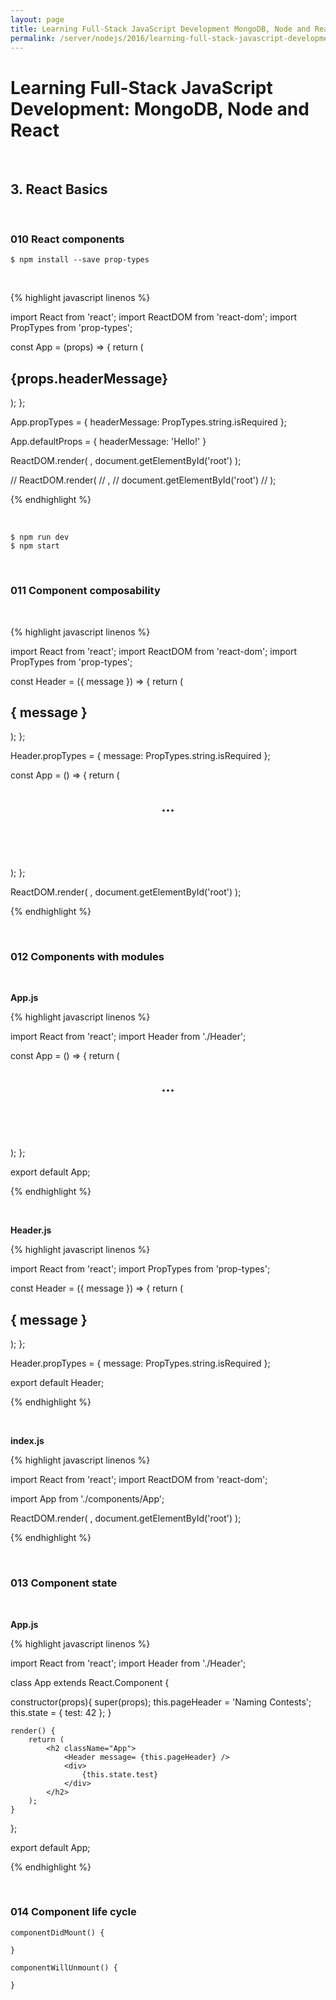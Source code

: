 ```yaml
---
layout: page
title: Learning Full-Stack JavaScript Development MongoDB, Node and React
permalink: /server/nodejs/2016/learning-full-stack-javascript-development/react-basics/
---
```


# Learning Full-Stack JavaScript Development: MongoDB, Node and React

<br/>

## 3. React Basics

<br/>

### 010 React components

    $ npm install --save prop-types

<br/>

{% highlight javascript linenos %}

import React from 'react';
import ReactDOM from 'react-dom';
import PropTypes from 'prop-types';

const App = (props) => {
return (
<h2 className="text-center">
{props.headerMessage}
</h2>
);
};

App.propTypes = {
headerMessage: PropTypes.string.isRequired
};

App.defaultProps = {
headerMessage: 'Hello!'
}

ReactDOM.render(
<App />,
document.getElementById('root')
);

// ReactDOM.render(
// <App headerMessage="Hello props"/>,
// document.getElementById('root')
// );

{% endhighlight %}

<br/>

    $ npm run dev
    $ npm start

<br/>

### 011 Component composability

<br/>

{% highlight javascript linenos %}

import React from 'react';
import ReactDOM from 'react-dom';
import PropTypes from 'prop-types';

const Header = ({ message }) => {
return (
<h2 className="Header text-center">
{ message }
</h2>
);
};

Header.propTypes = {
message: PropTypes.string.isRequired
};

const App = () => {
return (
<h2 className="App">
<Header message="Naming Contests" />
<div>
...
</div>
</h2>
);
};

ReactDOM.render(
<App />,
document.getElementById('root')
);

{% endhighlight %}

<br/>

### 012 Components with modules

<br/>

**App.js**

{% highlight javascript linenos %}

import React from 'react';
import Header from './Header';

const App = () => {
return (
<h2 className="App">
<Header message="Naming Contests" />
<div>
...
</div>
</h2>
);
};

export default App;

{% endhighlight %}

<br/>

**Header.js**

{% highlight javascript linenos %}

import React from 'react';
import PropTypes from 'prop-types';

const Header = ({ message }) => {
return (
<h2 className="Header text-center">
{ message }
</h2>
);
};

Header.propTypes = {
message: PropTypes.string.isRequired
};

export default Header;

{% endhighlight %}

<br/>

**index.js**

{% highlight javascript linenos %}

import React from 'react';
import ReactDOM from 'react-dom';

import App from './components/App';

ReactDOM.render(
<App />,
document.getElementById('root')
);

{% endhighlight %}

<br/>

### 013 Component state

<br/>

**App.js**

{% highlight javascript linenos %}

import React from 'react';
import Header from './Header';

class App extends React.Component {
  
 constructor(props){
super(props);
this.pageHeader = 'Naming Contests';
this.state = { test: 42 };
}

    render() {
        return (
            <h2 className="App">
                <Header message= {this.pageHeader} />
                <div>
                    {this.state.test}
                </div>
            </h2>
        );
    }

};

export default App;

{% endhighlight %}

<br/>

### 014 Component life cycle

    componentDidMount() {

    }

    componentWillUnmount() {

    }

